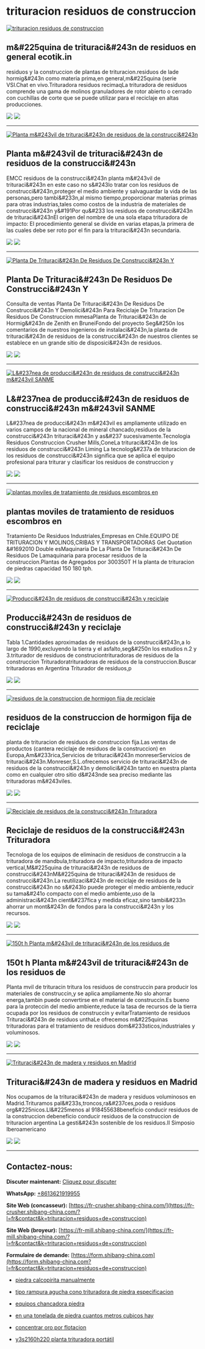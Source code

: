# trituracion residuos de construccion

<a href="https://swt.shibang-china.com/?l=fr&img&k=trituracion+residuos+de+construccion" target="_blank">![trituracion residuos de construccion](http://static.shibang-china.com/all-800x300/191.jpg)</a>

## m&#225quina de trituraci&#243n de residuos en general ecotik.in
residuos y la construccion de plantas de trituracion.residuos de lade hormig&#243n como materia prima,en general,m&#225quina (serie VSI.Chat en vivo.Trituradora residuos recimaqLa trituradora de residuos comprende una gama de molinos granuladores de rotor abierto o cerrado con cuchillas de corte que se puede utilizar para el reciclaje en altas producciones.


<a href="https://whatsapp.shibangsoft.com/WhatsApp.php" target="_blank" title="WhatsApp">![](http://static.shibang-china.com/icon/whatsapp.png)</a> <a href="https://swt.shibang-china.com/?l=fr&icon&k=trituracion+residuos+de+construccion" target="_blank">![](http://static.shibang-china.com/icon/chat-fr.png)</a>

---

<a href="https://swt.shibang-china.com/?l=fr&img&k=trituracion+residuos+de+construccion" target="_blank">![Planta m&#243vil de trituraci&#243n de residuos de la construcci&#243n](http://static.shibang-china.com/all-800x300/1491.jpg)</a>

## Planta m&#243vil de trituraci&#243n de residuos de la construcci&#243n
EMCC residuos de la construcci&#243n planta m&#243vil de trituraci&#243n en este caso no s&#243lo tratar con los residuos de construcci&#243n,proteger el medio ambiente y salvaguardar la vida de las personas,pero tambi&#233n,al mismo tiempo,proporcionar materias primas para otras industrias,tales como costos de la industria de materiales de construcci&#243n y&#191Por qu&#233 los residuos de construcci&#243n de trituraci&#243nEl origen del nombre de una sola etapa trituradora de impacto: El procedimiento general se divide en varias etapas,la primera de las cuales debe ser roto por el fin para la trituraci&#243n secundaria.


<a href="https://whatsapp.shibangsoft.com/WhatsApp.php" target="_blank" title="WhatsApp">![](http://static.shibang-china.com/icon/whatsapp.png)</a> <a href="https://swt.shibang-china.com/?l=fr&icon&k=trituracion+residuos+de+construccion" target="_blank">![](http://static.shibang-china.com/icon/chat-fr.png)</a>

---

<a href="https://swt.shibang-china.com/?l=fr&img&k=trituracion+residuos+de+construccion" target="_blank">![Planta De Trituraci&#243n De Residuos De Construcci&#243n Y](http://static.shibang-china.com/all-800x300/948.jpg)</a>

## Planta De Trituraci&#243n De Residuos De Construcci&#243n Y
Consulta de ventas Planta De Trituraci&#243n De Residuos De Construcci&#243n Y Demolici&#243n Para Reciclaje De Trituracion De Residuos De Construccion mmesaPlanta de Trituraci&#243n de Hormig&#243n de Zenith en BruneiFondo del proyecto Seg&#250n los comentarios de nuestros ingenieros de instalaci&#243n,la planta de trituraci&#243n de residuos de la construcci&#243n de nuestros clientes se establece en un grande sitio de disposici&#243n de residuos.


<a href="https://whatsapp.shibangsoft.com/WhatsApp.php" target="_blank" title="WhatsApp">![](http://static.shibang-china.com/icon/whatsapp.png)</a> <a href="https://swt.shibang-china.com/?l=fr&icon&k=trituracion+residuos+de+construccion" target="_blank">![](http://static.shibang-china.com/icon/chat-fr.png)</a>

---

<a href="https://swt.shibang-china.com/?l=fr&img&k=trituracion+residuos+de+construccion" target="_blank">![L&#237nea de producci&#243n de residuos de construcci&#243n m&#243vil SANME](http://static.shibang-china.com/all-800x300/277.jpg)</a>

## L&#237nea de producci&#243n de residuos de construcci&#243n m&#243vil SANME
L&#237nea de producci&#243n m&#243vil es ampliamente utilizado en varios campos de la nacional de mineral chancado,residuos de la construcci&#243n trituraci&#243n y as&#237 sucesivamente.Tecnologia Residuos Construccion Crusher Mills,ConeLa trituraci&#243n de los residuos de construcci&#243n Liming La tecnolog&#237a de trituracion de los residuos de construcci&#243n significa que se aplica el equipo profesional para triturar y clasificar los residuos de construccion y


<a href="https://whatsapp.shibangsoft.com/WhatsApp.php" target="_blank" title="WhatsApp">![](http://static.shibang-china.com/icon/whatsapp.png)</a> <a href="https://swt.shibang-china.com/?l=fr&icon&k=trituracion+residuos+de+construccion" target="_blank">![](http://static.shibang-china.com/icon/chat-fr.png)</a>

---

<a href="https://swt.shibang-china.com/?l=fr&img&k=trituracion+residuos+de+construccion" target="_blank">![plantas moviles de tratamiento de residuos escombros en](http://static.shibang-china.com/all-800x300/1419.jpg)</a>

## plantas moviles de tratamiento de residuos escombros en
Tratamiento De Residuos Industriales,Empresas en Chile.EQUIPO DE TRITURACION Y MOLINOS,CRIBAS Y TRANSPORTADORAS Get Quotation &#1692010 Double esMaquinaria De La Planta De Trituraci&#243n De Residuos De Lamaquinaria para procesar residuos de la construccion.Plantas de Agregados por 300350T H la planta de trituracion de piedras capacidad 150 180 tph.


<a href="https://whatsapp.shibangsoft.com/WhatsApp.php" target="_blank" title="WhatsApp">![](http://static.shibang-china.com/icon/whatsapp.png)</a> <a href="https://swt.shibang-china.com/?l=fr&icon&k=trituracion+residuos+de+construccion" target="_blank">![](http://static.shibang-china.com/icon/chat-fr.png)</a>

---

<a href="https://swt.shibang-china.com/?l=fr&img&k=trituracion+residuos+de+construccion" target="_blank">![Producci&#243n de residuos de construcci&#243n y reciclaje](http://static.shibang-china.com/all-800x300/540.jpg)</a>

## Producci&#243n de residuos de construcci&#243n y reciclaje
Tabla 1.Cantidades aproximadas de residuos de la construcci&#243n,a lo largo de 1990,excluyendo la tierra y el asfalto,seg&#250n los estudios n.2 y 3.triturador de residuos de construciontrituradoras de residuos de la construccion Trituradoratrituradoras de residuos de la construccion.Buscar trituradoras en Argentina Triturador de residuos,p


<a href="https://whatsapp.shibangsoft.com/WhatsApp.php" target="_blank" title="WhatsApp">![](http://static.shibang-china.com/icon/whatsapp.png)</a> <a href="https://swt.shibang-china.com/?l=fr&icon&k=trituracion+residuos+de+construccion" target="_blank">![](http://static.shibang-china.com/icon/chat-fr.png)</a>

---

<a href="https://swt.shibang-china.com/?l=fr&img&k=trituracion+residuos+de+construccion" target="_blank">![residuos de la construccion de hormigon fija de reciclaje](http://static.shibang-china.com/all-800x300/951.jpg)</a>

## residuos de la construccion de hormigon fija de reciclaje
planta de trituracion de residuos de construccion fija.Las ventas de productos (cantera reciclaje de residuos de la construccion) en Europa,Am&#233rica,Servicios de trituraci&#243n monreserServicios de trituraci&#243n.Monreser,S.L.ofrecemos servicio de trituraci&#243n de residuos de la construcci&#243n y demolici&#243n tanto en nuestra planta como en cualquier otro sitio d&#243nde sea preciso mediante las trituradoras m&#243viles.


<a href="https://whatsapp.shibangsoft.com/WhatsApp.php" target="_blank" title="WhatsApp">![](http://static.shibang-china.com/icon/whatsapp.png)</a> <a href="https://swt.shibang-china.com/?l=fr&icon&k=trituracion+residuos+de+construccion" target="_blank">![](http://static.shibang-china.com/icon/chat-fr.png)</a>

---

<a href="https://swt.shibang-china.com/?l=fr&img&k=trituracion+residuos+de+construccion" target="_blank">![Reciclaje de residuos de la construcci&#243n Trituradora](http://static.shibang-china.com/all-800x300/1378.jpg)</a>

## Reciclaje de residuos de la construcci&#243n Trituradora
Tecnologa de los equipos de eliminacin de residuos de construccin a la trituradora de mandbula,trituradora de impacto,trituradora de impacto vertical,M&#225quina de trituraci&#243n de residuos de construcci&#243nM&#225quina de trituraci&#243n de residuos de construcci&#243n.La reutilizaci&#243n de reciclaje de residuos de la construcci&#243n no s&#243lo puede proteger el medio ambiente,reducir su tama&#241o compacto con el medio ambiente,uso de la administraci&#243n cient&#237fica y medida eficaz,sino tambi&#233n ahorrar un mont&#243n de fondos para la construcci&#243n y los recursos.


<a href="https://whatsapp.shibangsoft.com/WhatsApp.php" target="_blank" title="WhatsApp">![](http://static.shibang-china.com/icon/whatsapp.png)</a> <a href="https://swt.shibang-china.com/?l=fr&icon&k=trituracion+residuos+de+construccion" target="_blank">![](http://static.shibang-china.com/icon/chat-fr.png)</a>

---

<a href="https://swt.shibang-china.com/?l=fr&img&k=trituracion+residuos+de+construccion" target="_blank">![150t h Planta m&#243vil de trituraci&#243n de los residuos de](http://static.shibang-china.com/all-800x300/392.jpg)</a>

## 150t h Planta m&#243vil de trituraci&#243n de los residuos de
Planta mvil de trituracin tritura los residuos de construccin para producir los materiales de construccin,y se aplica ampliamente.No slo ahorrar energa,tambin puede convertirse en el material de construccin.Es bueno para la proteccin del medio ambiente,reduce la tasa de recursos de la tierra ocupada por los residuos de construccin y evitarTratamiento de residuos Trituraci&#243n de residuos unthaLe ofrecemos m&#225quinas trituradoras para el tratamiento de residuos dom&#233sticos,industriales y voluminosos.


<a href="https://whatsapp.shibangsoft.com/WhatsApp.php" target="_blank" title="WhatsApp">![](http://static.shibang-china.com/icon/whatsapp.png)</a> <a href="https://swt.shibang-china.com/?l=fr&icon&k=trituracion+residuos+de+construccion" target="_blank">![](http://static.shibang-china.com/icon/chat-fr.png)</a>

---

<a href="https://swt.shibang-china.com/?l=fr&img&k=trituracion+residuos+de+construccion" target="_blank">![Trituraci&#243n de madera y residuos en Madrid](http://static.shibang-china.com/all-800x300/1420.jpg)</a>

## Trituraci&#243n de madera y residuos en Madrid
Nos ocupamos de la trituraci&#243n de madera y residuos voluminosos en Madrid.Trituramos pal&#233s,troncos,ra&#237ces,poda o residuos org&#225nicos.Ll&#225menos al 918455638beneficio conducir residuos de la construccion debeneficio conducir residuos de la construccion de trituracion argentina La gesti&#243n sostenible de los residuos.II Simposio Iberoamericano


<a href="https://whatsapp.shibangsoft.com/WhatsApp.php" target="_blank" title="WhatsApp">![](http://static.shibang-china.com/icon/whatsapp.png)</a> <a href="https://swt.shibang-china.com/?l=fr&icon&k=trituracion+residuos+de+construccion" target="_blank">![](http://static.shibang-china.com/icon/chat-fr.png)</a>

---
## Contactez-nous:

**Discuter maintenant:** [Cliquez pour discuter](https://swt.shibang-china.com?l=fr&contact&k=trituracion+residuos+de+construccion)

**WhatsApp:**  [+8613621919955](https://whatsapp.shibangsoft.com/WhatsApp.php)

**Site Web (concasseur):** [https://fr-crusher.shibang-china.com/](https://fr-crusher.shibang-china.com/?l=fr&contact&k=trituracion+residuos+de+construccion)

**Site Web (broyeur):** [https://fr-mill.shibang-china.com/](https://fr-mill.shibang-china.com/?l=fr&contact&k=trituracion+residuos+de+construccion)

**Formulaire de demande:** [https://form.shibang-china.com](https://form.shibang-china.com?l=fr&contact&k=trituracion+residuos+de+construccion)

* [piedra calcopirita manualmente](../64/piedra%20calcopirita%20manualmente.md)

* [tipo rampura agucha cono trituradora de piedra especificacion](../63/tipo%20rampura%20agucha%20cono%20trituradora%20de%20piedra%20especificacion.md)

* [equipos chancadora piedra](../63/equipos%20chancadora%20piedra.md)

* [en una tonelada de piedra cuantos metros cubicos hay](../62/en%20una%20tonelada%20de%20piedra%20cuantos%20metros%20cubicos%20hay.md)

* [concentrar oro por flotacion](../62/concentrar%20oro%20por%20flotacion.md)

* [y3s2160h220 planta trituradora portátil](../63/y3s2160h220%20planta%20trituradora%20port%C3%A1til.md)